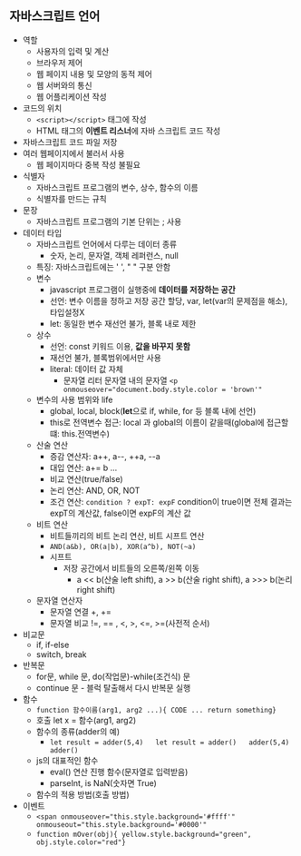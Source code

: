## 자바스크립트 언어
- 역할
	- 사용자의 입력 및 계산
	- 브라우저 제어
	- 웹 페이지 내용 및 모양의 동적 제어
	- 웹 서버와의 통신
	- 웹 어플리케이션 작성
- 코드의 위치
	- `<script></script>` 태그에 작성
	- HTML 태그의 **이벤트 리스너**에 자바 스크립트 코드 작성
- 자바스크립트 코드 파일 저장
- 여러 웹페이지에서 불러서 사용
	- 웹 페이지마다 중복 작성 불필요
- 식별자
	- 자바스크립트 프로그램의 변수, 상수, 함수의 이름
	- 식별자를 만드는 규칙
- 문장
	- 자바스크립트 프로그램의 기본 단위는 ; 사용
- 데이터 타입
	- 자바스크립트 언어에서 다루는 데이터 종류
		- 숫자, 논리, 문자열, 객체 레퍼런스, null
	- 특징: 자바스크립트에는 ' ', " " 구분 안함
	- 변수
		- javascript 프로그램이 실행중에 **데이터를 저장하는 공간**
		- 선언: 변수 이름을 정하고 저장 공간 할당, var, let(var의 문제점을 해소), 타입설정X
		- let: 동일한 변수 재선언 불가, 블록 내로 제한
	- 상수
		- 선언: const 키워드 이용, **값을 바꾸지 못함**
		- 재선언 불가, 블록범위에서만 사용
		- literal: 데이터 값 자체
			- 문자열 리터 문자열 내의 문자열 `<p onmouseover="document.body.style.color = 'brown'"`
	- 변수의 사용 범위와 life
		- global, local, block(**let**으로 if, while, for 등 블록 내에 선언)
		- this로 전역변수 접근: local 과 global의 이름이 같을때(global에 접근할떄: this.전역변수)
	- 산술 연산
		- 증감 연산자: a++, a--, ++a, --a
		- 대입 연산: a+= b ...
		- 비교 연산(true/false)
		- 논리 연산: AND, OR, NOT
		- 조건 연산: `condition ? expT: expF` condition이 true이면 전체 결과는 expT의 계산값, false이면 expF의 계산 값
	- 비트 연산
		- 비트들끼리의 비트 논리 연산, 비트 시프트 연산
		- `AND(a&b), OR(a|b), XOR(a^b), NOT(~a)`
		- 시프트
			- 저장 공간에서 비트들의 오른쪽/왼쪽 이동
				- a << b(산술 left shift), a >> b(산술 right shift), a >>> b(논리 right shift)
	- 문자열 연산자
		- 문자열 연결 +, +=
		- 문자열 비교 !=, == , <, >, <=, >=(사전적 순서)
- 비교문
	- if, if-else
	- switch, break
- 반복문
	- for문, while 문, do(작업문)-while(조건식) 문
	- continue 문 - 블럭 탈출해서 다시 반복문 실행
- 함수
	- `function 함수이름(arg1, arg2 ...){ CODE ... return something}`
	- 호출 let x = 함수(arg1, arg2)
	- 함수의 종류(adder의 예)
		- `let result = adder(5,4)   let result = adder()   adder(5,4)   adder()`
	- js의 대표적인 함수
		- eval() 연산 진행 함수(문자열로 입력받음)
		- parseInt, is NaN(숫자면 True)
	- 함수의 적용 방법(호출 방법)
- 이벤트
	- `<span onmouseover="this.style.background='#ffff'" onmouseout="this.style.background='#0000'"`
	- `function mOver(obj){ yellow.style.background="green", obj.style.color="red"}`